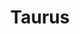 ---
ee_id: '131'
site: '1'
type: '2'
url: 2011-129-taurus
title: Taurus
year: '2011'
display_year: '2011'
medium: Pencil on paper (produced with Mutoh XP-300 Series printer)
dims: 13 x 20 inches
pitch: "​Plotter-drawn 90s Ford Taurus, produced in an edition of 3. "
ps:
live_url:
related:
youtube:
related_code:
imgs: taurus-2011-129-digital-database-ih.jpg
subheading:
download:
add_credit:
commission:
layout: things-i-made
---